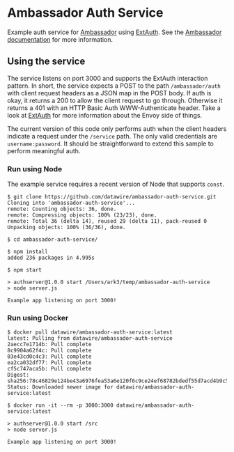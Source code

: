 # Ambassador Auth Service

Example auth service for [Ambassador][ag] using [ExtAuth][ae]. See the [Ambassador documentation][aw] for more information.

[ag]: https://github.com/datawire/ambassador
[ae]: https://github.com/datawire/ambassador-envoy
[aw]: http://www.getambassador.io/


## Using the service

The service listens on port 3000 and supports the ExtAuth interaction pattern. In short, the service expects a POST to the path `/ambassador/auth` with client request headers as a JSON map in the POST body. If auth is okay, it returns a 200 to allow the client request to go through. Otherwise it returns a 401 with an HTTP Basic Auth WWW-Authenticate header. Take a look at [ExtAuth][ae] for more information about the Envoy side of things.

The current version of this code only performs auth when the client headers indicate a request under the `/service` path. The only valid credentials are `username:password`. It should be straightforward to extend this sample to perform meaningful auth.


### Run using Node

The example service requires a recent version of Node that supports `const`.

    $ git clone https://github.com/datawire/ambassador-auth-service.git
    Cloning into 'ambassador-auth-service'...
    remote: Counting objects: 36, done.
    remote: Compressing objects: 100% (23/23), done.
    remote: Total 36 (delta 14), reused 29 (delta 11), pack-reused 0
    Unpacking objects: 100% (36/36), done.

    $ cd ambassador-auth-service/

    $ npm install
    added 236 packages in 4.995s

    $ npm start

    > authserver@1.0.0 start /Users/ark3/temp/ambassador-auth-service
    > node server.js

    Example app listening on port 3000!


### Run using Docker

    $ docker pull datawire/ambassador-auth-service:latest
    latest: Pulling from datawire/ambassador-auth-service
    2aecc7e1714b: Pull complete
    8c9904a62f4c: Pull complete
    03e43cd0c4c3: Pull complete
    ea2ca032df77: Pull complete
    cf5c747aca5b: Pull complete
    Digest: sha256:78c46829e124be43a6976fea53a6e120f6c9ce24ef68782bdedf55d7acd4b9c5
    Status: Downloaded newer image for datawire/ambassador-auth-service:latest

    $ docker run -it --rm -p 3000:3000 datawire/ambassador-auth-service:latest

    > authserver@1.0.0 start /src
    > node server.js

    Example app listening on port 3000!

